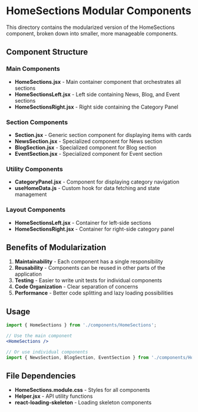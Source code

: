 # HomeSections Modular Components

This directory contains the modularized version of the HomeSections component, broken down into smaller, more manageable components.

## Component Structure

### Main Components
- **HomeSections.jsx** - Main container component that orchestrates all sections
- **HomeSectionsLeft.jsx** - Left side containing News, Blog, and Event sections
- **HomeSectionsRight.jsx** - Right side containing the Category Panel

### Section Components
- **Section.jsx** - Generic section component for displaying items with cards
- **NewsSection.jsx** - Specialized component for News section
- **BlogSection.jsx** - Specialized component for Blog section
- **EventSection.jsx** - Specialized component for Event section

### Utility Components
- **CategoryPanel.jsx** - Component for displaying category navigation
- **useHomeData.js** - Custom hook for data fetching and state management

### Layout Components
- **HomeSectionsLeft.jsx** - Container for left-side sections
- **HomeSectionsRight.jsx** - Container for right-side category panel

## Benefits of Modularization

1. **Maintainability** - Each component has a single responsibility
2. **Reusability** - Components can be reused in other parts of the application
3. **Testing** - Easier to write unit tests for individual components
4. **Code Organization** - Clear separation of concerns
5. **Performance** - Better code splitting and lazy loading possibilities

## Usage

```jsx
import { HomeSections } from './components/HomeSections';

// Use the main component
<HomeSections />

// Or use individual components
import { NewsSection, BlogSection, EventSection } from './components/HomeSections';
```

## File Dependencies

- **HomeSections.module.css** - Styles for all components
- **Helper.jsx** - API utility functions
- **react-loading-skeleton** - Loading skeleton components 